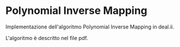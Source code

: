 # Polynomial Inverse Mapping

Implementazione dell'algoritmo Polynomial Inverse Mapping in deal.ii.

L'algoritmo è descritto nel file pdf.
